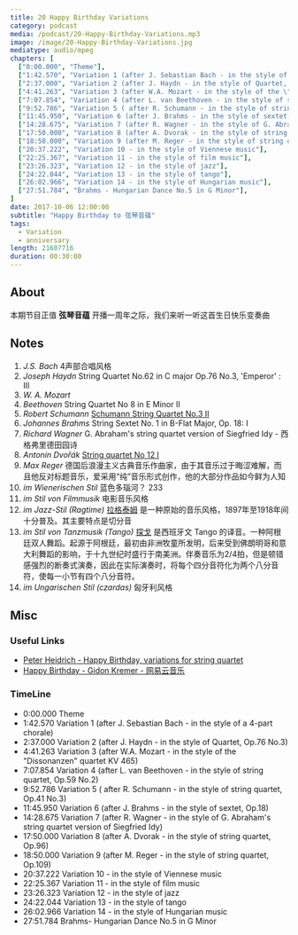 ```yaml
---
title: 20 Happy Birthday Variations
category: podcast
media: /podcast/20-Happy-Birthday-Variations.mp3
image: /image/20-Happy-Birthday-Variations.jpg
mediatype: audio/mpeg
chapters: [
  ["0:00.000", "Theme"],
  ["1:42.570", "Variation 1 (after J. Sebastian Bach - in the style of a 4-part chorale)"],
  ["2:37.000", "Variation 2 (after J. Haydn - in the style of Quartet, Op.76 No.3)"],
  ["4:41.263", "Variation 3 (after W.A. Mozart - in the style of the \"Dissonanzen\" quartet KV 465)"],
  ["7:07.854", "Variation 4 (after L. van Beethoven - in the style of string quartet, Op.59 No.2)"],
  ["9:52.786", "Variation 5 ( after R. Schumann - in the style of string quartet, Op.41 No.3)"],
  ["11:45.950", "Variation 6 (after J. Brahms - in the style of sextet, Op.18)"],
  ["14:28.675", "Variation 7 (after R. Wagner - in the style of G. Abraham's string quartet version of Siegfried Idy)"],
  ["17:50.000", "Variation 8 (after A. Dvorak - in the style of string quartet, Op.96)"],
  ["18:50.000", "Variation 9 (after M. Reger - in the style of string quartet, Op.109)"],
  ["20:37.222", "Variation 10 - in the style of Viennese music"],
  ["22:25.367", "Variation 11 - in the style of film music"],
  ["23:26.323", "Variation 12 - in the style of jazz"],
  ["24:22.044", "Variation 13 - in the style of tango"],
  ["26:02.966", "Variation 14 - in the style of Hungarian music"],
  ["27:51.784", "Brahms - Hungarian Dance No.5 in G Minor"],
]
date: 2017-10-06 12:00:00
subtitle: "Happy Birthday to 弦琴音蕴"
tags:
  - Variation
  - anniversary
length: 21607716
duration: 00:30:00
---
```

## About
本期节目正值 __弦琴音蕴__ 开播一周年之际，我们来听一听这首生日快乐变奏曲

<!--more-->

## Notes
1. _J.S. Bach_
4声部合唱风格
2. _Joseph Haydn_
String Quartet No.62 in C major Op.76 No.3, 'Emperor' : III
3. _W. A. Mozart_
4. _Beethoven_
String Quartet No 8 in E Minor II
5. _Robert Schumann_
[Schumann String Quartet No.3 II](/2017/04/21/12-Schumann-s-Quartet/)
6. _Johannes Brahms_
String Sextet No. 1 in B-Flat Major, Op. 18: I
7. _Richard Wagner_
G. Abraham's string quartet version of Siegfried Idy - 西格弗里德田园诗
8. _Antonin Dvořák_
[String quartet No 12 I](/2016/09/15/1-Dvorak/)
9. _Max Reger_
德国后浪漫主义古典音乐作曲家，由于其音乐过于晦涩难解，而且他反对标题音乐，爱采用“纯”音乐形式创作，他的大部分作品如今鲜为人知
10. _im Wienerischen Stil_
蓝色多瑙河？ 233
11. _im Stil von Filmmusik_
电影音乐风格
12. _im Jazz-Stil (Ragtime)_
[拉格泰姆](https://zh.wikipedia.org/wiki/%E6%8B%89%E6%A0%BC%E6%B3%B0%E5%A7%86) 是一种原始的音乐风格，1897年至1918年间十分普及。其主要特点是切分音
13. _im Stil von Tanzmusik (Tango)_
[探戈](https://zh.wikipedia.org/wiki/%E6%8E%A2%E6%88%88) 是西班牙文 Tango 的译音。一种阿根廷双人舞蹈。起源于阿根廷，最初由非洲牧童所发明，后来受到佛朗明哥和意大利舞蹈的影响，于十九世纪时盛行于南美洲。伴奏音乐为2/4拍，但是顿错感强烈的断奏式演奏，因此在实际演奏时，将每个四分音符化为两个八分音符，使每一小节有四个八分音符。
14. _im Ungarischen Stil (czardas)_
匈牙利风格

## Misc
### Useful Links
- [Peter Heidrich - Happy Birthday, variations for string quartet](www.classicalarchives.com/work/483574.html)
- [Happy Birthday - Gidon Kremer - 网易云音乐](http://music.163.com/#/album?id=34540429)

### TimeLine
- 0:00.000 Theme
- 1:42.570 Variation 1 (after J. Sebastian Bach - in the style of a 4-part chorale)
- 2:37.000 Variation 2 (after J. Haydn - in the style of Quartet, Op.76 No.3)
- 4:41.263 Variation 3 (after W.A. Mozart - in the style of the "Dissonanzen" quartet KV 465)
- 7:07.854 Variation 4 (after L. van Beethoven - in the style of string quartet, Op.59 No.2)
- 9:52.786 Variation 5 ( after R. Schumann - in the style of string quartet, Op.41 No.3)
- 11:45.950 Variation 6 (after J. Brahms - in the style of sextet, Op.18)
- 14:28.675 Variation 7 (after R. Wagner - in the style of G. Abraham's string quartet version of Siegfried Idy)
- 17:50.000 Variation 8 (after A. Dvorak - in the style of string quartet, Op.96)
- 18:50.000 Variation 9 (after M. Reger - in the style of string quartet, Op.109)
- 20:37.222 Variation 10 - in the style of Viennese music
- 22:25.367 Variation 11 - in the style of film music
- 23:26.323 Variation 12 - in the style of jazz
- 24:22.044 Variation 13 - in the style of tango
- 26:02.966 Variation 14 - in the style of Hungarian music
- 27:51.784 Brahms- Hungarian Dance No.5 in G Minor
